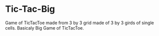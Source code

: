 # Tic-Tac-Big
Game of TicTacToe made from 3 by 3 grid made of 3 by 3 girds of single cells. 
Basicaly Big Game of TicTacToe. 